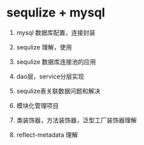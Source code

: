 # sequlize + mysql
1. mysql 数据库配置，连接封装
2. sequlize 理解，使用
3. sequlize 数据库连接池的应用

4. dao层，service分层实现
5. sequlize表关联数据问题和解决
6. 模块化管理项目

7. 类装饰器，方法装饰器，泛型工厂装饰器理解
8. reflect-metadata 理解